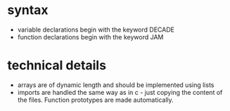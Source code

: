 
# syntax

- variable declarations begin with the keyword DECADE
- function declarations begin with the keyword JAM

# technical details

- arrays are of dynamic length and should be implemented using lists
- imports are handled the same way as in c - just copying the content of the files. Function prototypes are made automatically.
